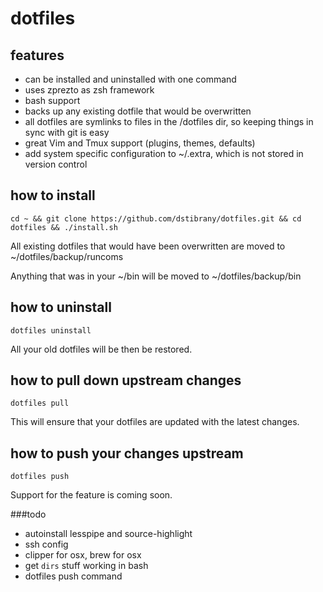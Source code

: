 dotfiles
========

features
--------
- can be installed and uninstalled with one command
- uses zprezto as zsh framework
- bash support
- backs up any existing dotfile that would be overwritten
- all dotfiles are symlinks to files in the /dotfiles dir, so keeping things in sync with git is easy
- great Vim and Tmux support (plugins, themes, defaults)
- add system specific configuration to ~/.extra, which is not stored in version control

how to install
--------------
    cd ~ && git clone https://github.com/dstibrany/dotfiles.git && cd dotfiles && ./install.sh

All existing dotfiles that would have been overwritten are moved to ~/dotfiles/backup/runcoms

Anything that was in your ~/bin will be moved to ~/dotfiles/backup/bin

how to uninstall
----------------
    dotfiles uninstall

All your old dotfiles will be then be restored.

how to pull down upstream changes
---------------------------------
    dotfiles pull

This will ensure that your dotfiles are updated with the latest changes.

how to push your changes upstream
---------------------------------
    dotfiles push

Support for the feature is coming soon.

###todo

- autoinstall lesspipe and source-highlight
- ssh config
- clipper for osx, brew for osx
- get `dirs` stuff working in bash
- dotfiles push command